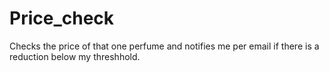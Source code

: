 # Price_check
Checks the price of that one perfume and notifies me per email if there is a reduction below my threshhold.
